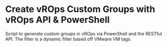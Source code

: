 # Create vROps Custom Groups with vROps API & PowerShell
Script to generate custom groups in vROps via PowerShell and the RESTful API.  The filter is a dynamic filter based off VMware VM tags.
